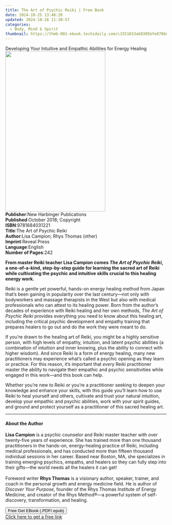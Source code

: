 ```yaml
---
title: The Art of Psychic Reiki | Free Book
date: 2024-10-25 13:48:20
updated: 2024-10-26 11:30:57
categories:
  - Body, Mind & Spirit
thumbnail: https://thmb-001-ebook.techidaily.com/c3351033ab8305bfe870b05bcf68d367fc1e42c36f10bc12560799319a754772.jpg
---
```

<main id="book-container">
  <div class="flex flex-col">
    <div class="book-brief flex-1 py-6 px-4 sm:p-6 md:py-10 md:px-8">
      <!-- brief-->
      <div class="book-brief-main">
        Developing Your Intuitive and Empathic Abilities for Energy Healing
      </div>
    </div>
    <div
      class="book-meta-info flex-1 grid gap-4 col-start-1 col-end-3 row-start-1 sm:mb-6 sm:grid-cols-4 lg:gap-6 lg:col-start-2 lg:row-end-6 lg:row-span-6 lg:mb-0"
    >
      <div
        class="book-meta-info-left place-content-center mt-4 p-4 text-sm leading-6 col-start-2 col-span-2 dark:text-slate-400"
      >
        <img
          class="w-full h-500 object-cover rounded-lg sm:h-255 sm:col-span-2 lg:col-span-full"
          src="https://img-001-ebook.techidaily.com/8afad1d57dbdc8a9be6cba737cf62042edba9f6b3421dff06afbaf4f3e896ec9.jpg"
          alt=""
          width="312"
          height="500"
        />
      </div>
      <div
        class="book-meta-info-right mt-2 col-start-1 row-start-2 col-span-3 self-center"
      >
        <!-- meta data  -->
        <div class="flex flex-col px-4 md:px-8">
          <div class="flex-1">
            <strong>Publisher</strong>:<span class="px-2"
              >New Harbinger Publications</span
            >
          </div>
          <div class="flex-1">
            <strong>Published</strong>:<span class="px-2"
              >October 2018; Copyright</span
            >
          </div>
          <div class="flex-1">
            <strong>ISBN</strong>:<span class="px-2">9781684031221</span>
          </div>
          <div class="flex-1">
            <strong>Title</strong>:<span class="px-2"
              >The Art of Psychic Reiki</span
            >
          </div>
          <div class="flex-1">
            <strong>Author</strong>:<span class="px-2"
              >Lisa Campion; Rhys Thomas (other)</span
            >
          </div>
          <div class="flex-1">
            <strong>Imprint</strong>:<span class="px-2">Reveal Press</span>
          </div>
          <div class="flex-1">
            <strong>Language</strong>:<span class="px-2">English</span>
          </div>
          <div class="flex-1">
            <strong>Number of Pages</strong>:<span class="px-2">242</span>
          </div>
        </div>
      </div>
    </div>
    <div class="book-description flex-1 py-6 px-4 sm:p-6 md:py-10 md:px-8">
      <div class="book-description-main">
        <div accordion-content="" id="description">
          <p>
            <b
              >From master Reiki teacher Lisa Campion comes
              <i>The Art of Psychic Reiki</i>, a one-of-a-kind, step-by-step
              guide for learning the sacred art of Reiki while cultivating the
              psychic and intuitive skills crucial to this healing energy
              work.</b
            >
          </p>
          <p>
            Reiki is a gentle yet powerful, hands-on&nbsp;energy healing method
            from Japan that’s been gaining in popularity over the last
            century—not only with bodyworkers and massage therapists in the
            West&nbsp;but also with medical professionals who can attest to its
            healing power. Born from the author’s decades of experience with
            Reiki healing and her own methods,
            <i>The Art of Psychic Reiki </i>provides everything you need to know
            about this healing art, including the critical psychic development
            and empathy training that prepares healers to go out and do the work
            they were meant to do.
          </p>
          <p>
            If you’re drawn to the healing art of Reiki, you might be a highly
            sensitive person, with high levels of empathy, intuition, and latent
            psychic abilities (a combination of intuition and inner knowing,
            plus the ability to connect with higher wisdom). And since Reiki is
            a form of energy healing, many new practitioners may experience
            what’s called a psychic opening as they learn or practice. For this
            reason, it’s important that <i>every</i> Reiki practitioner master
            the ability to navigate their empathic and psychic sensitivities
            while engaged in this work—and this book can help.
          </p>
          <p>
            Whether you’re new to Reiki or you’re a practitioner seeking to
            deepen your knowledge and enhance your skills, with this
            guide&nbsp;you’ll learn how to use Reiki to heal yourself and
            others, cultivate and trust your natural intuition, develop your
            empathic and psychic abilities, work with your spirit guides, and
            ground and protect yourself as a practitioner of this sacred healing
            art.
          </p>
        </div>
        <div class="accordion-fader"></div>
      </div>
    </div>
    <div class="book-excerpts flex-1 py-6 px-4 sm:p-6 md:py-10 md:px-8">
      <!-- excerpts-->
      <div class="book-excerpts-main">
        <hr />
        <h4 class="placeholder placeholder-heading">
          <span>About the Author</span>
        </h4>
        <p>
          <b>Lisa Campion</b> is a psychic counselor and Reiki master teacher
          with over twenty-five years of experience. She has trained more than
          one thousand practitioners in the hands-on, energy-healing practice of
          Reiki, including medical professionals, and has conducted more than
          fifteen thousand individual sessions in her career. Based near Boston,
          MA, she specializes in training emerging psychics, empaths, and
          healers so they can fully step into their gifts—the world needs all
          the healers it can get!<br /><br />
          Foreword writer <b>Rhys Thomas</b> is a visionary author, speaker,
          trainer, and coach in the personal growth and energy medicine field.
          He is author of <i>Discover Your Purpose</i>, founder of the Rhys
          Thomas Institute of Energy Medicine, and creator of the Rhys
          Method®—a powerful system of self-discovery, transformation, and
          healing.
        </p>
      </div>
    </div>
    <div
      class="book-about-author flex-1 py-6 px-4 sm:p-6 md:py-10 md:px-8"
    ></div>
    <div class="book-free-get flex-1 py-6 px-4 sm:p-6 md:py-10 md:px-8">
      <button
        id="btn-free-get"
        class="bg-blue-500 hover:bg-blue-700 text-white font-bold py-2 px-4 rounded"
      >
        Free Get EBook (.PDF/.epub)
      </button>
      <div id="countdown-display" class="px-2 text-lg mt-2"></div>
      <a
        id="free-link"
        class="hidden bg-blue-500 hover:bg-blue-700 text-white font-bold py-2 px-4 rounded"
        href="https://www.ebooks.com/en-us/book/96303113/the-art-of-psychic-reiki/lisa-campion/"
        target="_blank"
        >Click here to get a free link</a
      >
    </div>
    <script>
      let countdownTime = 0;
      let countdownInterval = null;
      document
        .getElementById('btn-free-get')
        .addEventListener('click', startCountdown);
      function startCountdown() {
        countdownTime = new Date().getTime() + 60000 * 3;
        countdownInterval = setInterval(updateCountdown, 1000);
        document.getElementById('btn-free-get').disabled = true;
        document
          .getElementById('btn-free-get')
          .classList.add('bg-gray-500', 'cursor-not-allowed');
      }
      function updateCountdown() {
        let currentTime = new Date().getTime();
        let timeLeft = countdownTime - currentTime;
        let secondsLeft = Math.floor(timeLeft / 1000);
        document.getElementById('countdown-display').innerHTML =
          `Remaining time: ${secondsLeft} seconds.`;
        if (secondsLeft <= 0) {
          clearInterval(countdownInterval);
          document.getElementById('btn-free-get').classList.add('hidden');
          document.getElementById('free-link').classList.remove('hidden');
          document.getElementById('countdown-display').innerHTML = '';
        }
      }
    </script>
  </div>
</main>
